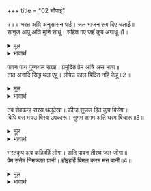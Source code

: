 +++
title = "02 चौपाई"

+++
भरत अत्रि अनुसासन पाई। जल भाजन सब दिए चलाई॥  
सानुज आपु अत्रि मुनि साधू। सहित गए जहँ कूप अगाधू॥1॥  

<details><summary>मूल</summary>

भरत अत्रि अनुसासन पाई। जल भाजन सब दिए चलाई॥  
सानुज आपु अत्रि मुनि साधू। सहित गए जहँ कूप अगाधू॥1॥  
</details>

<details><summary>भावार्थ</summary>

भरतजी ने अत्रिमुनि की आज्ञा पाकर जल के सब पात्र रवाना कर दिए और छोटे भाई शत्रुघ्न, अत्रि मुनि तथा अन्य साधु-सन्तों सहित आप वहाँ गए, जहाँ वह अथाह कुआँ था॥1॥  
</details>

पावन पाथ पुन्यथल राखा। प्रमुदित प्रेम अत्रि अस भाषा॥  
तात अनादि सिद्ध थल एहू। लोपेउ काल बिदित नहिं केहू॥2॥  

<details><summary>मूल</summary>

पावन पाथ पुन्यथल राखा। प्रमुदित प्रेम अत्रि अस भाषा॥  
तात अनादि सिद्ध थल एहू। लोपेउ काल बिदित नहिं केहू॥2॥  
</details>

<details><summary>भावार्थ</summary>

और उस पवित्र जल को उस पुण्य स्थल में रख दिया। तब अत्रि ऋषि ने प्रेम से आनन्दित होकर ऐसा कहा- हे तात! यह अनादि सिद्धस्थल है। कालक्रम से यह लोप हो गया था, इसलिए किसी को इसका पता नहीं था॥2॥  
</details>

तब सेवकन्ह सरस थलुदेखा। कीन्ह सुजल हित कूप बिसेषा॥  
बिधि बस भयउ बिस्व उपकारू। सुगम अगम अति धरम बिचारू॥3॥  

<details><summary>मूल</summary>

तब सेवकन्ह सरस थलुदेखा। कीन्ह सुजल हित कूप बिसेषा॥  
बिधि बस भयउ बिस्व उपकारू। सुगम अगम अति धरम बिचारू॥3॥  
</details>

<details><summary>भावार्थ</summary>

तब (भरतजी के) सेवकों ने उस जलयुक्त स्थान को देखा और उस सुन्दर (तीर्थों के) जल के लिए एक खास कुआँ बना लिया। दैवयोग से विश्वभर का उपकार हो गया। धर्म का विचार जो अत्यन्त अगम था, वह (इस कूप के प्रभाव से) सुगम हो गया॥3॥  
</details>

भरतकूप अब कहिहहिं लोगा। अति पावन तीरथ जल जोगा॥  
प्रेम सनेम निमज्जत प्रानी। होइहहिं बिमल करम मन बानी॥4॥  

<details><summary>मूल</summary>

भरतकूप अब कहिहहिं लोगा। अति पावन तीरथ जल जोगा॥  
प्रेम सनेम निमज्जत प्रानी। होइहहिं बिमल करम मन बानी॥4॥  
</details>

<details><summary>भावार्थ</summary>

अब इसको लोग भरतकूप कहेङ्गे। तीर्थों के जल के संयोग से तो यह अत्यन्त ही पवित्र हो गया। इसमें प्रेमपूर्वक नियम से स्नान करने पर प्राणी मन, वचन और कर्म से निर्मल हो जाएँगे॥4॥  
</details>

